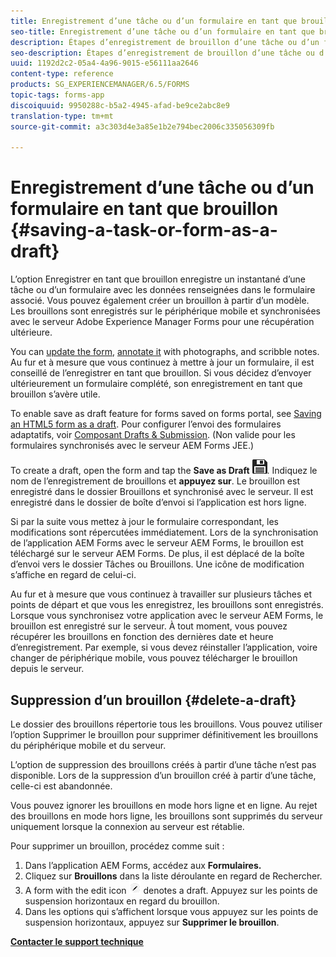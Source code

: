 ```yaml
---
title: Enregistrement d’une tâche ou d’un formulaire en tant que brouillon 
seo-title: Enregistrement d’une tâche ou d’un formulaire en tant que brouillon 
description: Étapes d’enregistrement de brouillon d’une tâche ou d’un formulaire dans l’application AEM Forms
seo-description: Étapes d’enregistrement de brouillon d’une tâche ou d’un formulaire dans l’application AEM Forms
uuid: 1192d2c2-05a4-4a96-9015-e56111aa2646
content-type: reference
products: SG_EXPERIENCEMANAGER/6.5/FORMS
topic-tags: forms-app
discoiquuid: 9950288c-b5a2-4945-afad-be9ce2abc8e9
translation-type: tm+mt
source-git-commit: a3c303d4e3a85e1b2e794bec2006c335056309fb

---
```



# Enregistrement d’une tâche ou d’un formulaire en tant que brouillon {#saving-a-task-or-form-as-a-draft}

L’option Enregistrer en tant que brouillon enregistre un instantané d’une tâche ou d’un formulaire avec les données renseignées dans le formulaire associé. Vous pouvez également créer un brouillon à partir d’un modèle. Les brouillons sont enregistrés sur le périphérique mobile et synchronisées avec le serveur Adobe Experience Manager Forms pour une récupération ultérieure.

You can [update the form](/help/forms/using/working-with-form.md), [annotate it](/help/forms/using/add-attachments.md) with photographs, and scribble notes. Au fur et à mesure que vous continuez à mettre à jour un formulaire, il est conseillé de l’enregistrer en tant que brouillon. Si vous décidez d’envoyer ultérieurement un formulaire complété, son enregistrement en tant que brouillon s’avère utile.

To enable save as draft feature for forms saved on forms portal, see [Saving an HTML5 form as a draft](/help/forms/using/saving-html5-form-draft.md).
Pour configurer l’envoi des formulaires adaptatifs, voir [Composant Drafts &amp; Submission](/help/forms/using/draft-submission-component.md). (Non valide pour les formulaires synchronisés avec le serveur AEM Forms JEE.)

To create a draft, open the form and tap the **Save as Draft** ![save-as-draft](assets/save-as-draft.png). Indiquez le nom de l’enregistrement de brouillons et **appuyez sur**. Le brouillon est enregistré dans le dossier Brouillons et synchronisé avec le serveur. Il est enregistré dans le dossier de boîte d’envoi si l’application est hors ligne.

Si par la suite vous mettez à jour le formulaire correspondant, les modifications sont répercutées immédiatement. Lors de la synchronisation de l’application AEM Forms avec le serveur AEM Forms, le brouillon est téléchargé sur le serveur AEM Forms. De plus, il est déplacé de la boîte d’envoi vers le dossier Tâches ou Brouillons. Une icône de modification s’affiche en regard de celui-ci.

Au fur et à mesure que vous continuez à travailler sur plusieurs tâches et points de départ et que vous les enregistrez, les brouillons sont enregistrés. Lorsque vous synchronisez votre application avec le serveur AEM Forms, le brouillon est enregistré sur le serveur. À tout moment, vous pouvez récupérer les brouillons en fonction des dernières date et heure d’enregistrement. Par exemple, si vous devez réinstaller l’application, voire changer de périphérique mobile, vous pouvez télécharger le brouillon depuis le serveur.

## Suppression d’un brouillon {#delete-a-draft}

Le dossier des brouillons répertorie tous les brouillons. Vous pouvez utiliser l’option Supprimer le brouillon pour supprimer définitivement les brouillons du périphérique mobile et du serveur.

L’option de suppression des brouillons créés à partir d’une tâche n’est pas disponible. Lors de la suppression d’un brouillon créé à partir d’une tâche, celle-ci est abandonnée.

Vous pouvez ignorer les brouillons en mode hors ligne et en ligne. Au rejet des brouillons en mode hors ligne, les brouillons sont supprimés du serveur uniquement lorsque la connexion au serveur est rétablie.

Pour supprimer un brouillon, procédez comme suit :

1. Dans l’application AEM Forms, accédez aux **Formulaires.**
1. Cliquez sur **Brouillons** dans la liste déroulante en regard de Rechercher.
1. A form with the edit icon ![edit-draft-app](assets/edit-draft-app.png) denotes a draft. Appuyez sur les points de suspension horizontaux en regard du brouillon.
1. Dans les options qui s’affichent lorsque vous appuyez sur les points de suspension horizontaux, appuyez sur **Supprimer le brouillon**.

**[Contacter le support technique](https://www.adobe.com/account/sign-in.supportportal.html)**
